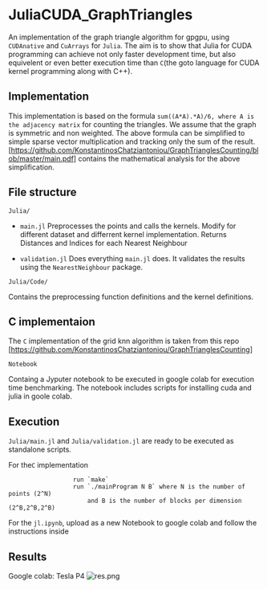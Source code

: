 # JuliaCUDA_GraphTriangles

An implementation of the graph triangle algorithm for gpgpu, using `CUDAnative` and `CuArrays` for `Julia`.
The aim is to show that Julia for CUDA programming  can achieve not only faster development time, but also equivelent or even
better execution time than `C`(the goto language for CUDA kernel programming along with C++).

## Implementation
This implementation is based on the formula `sum((A*A).*A)/6, where A is the adjacency matrix` for counting the triangles.
We assume that the graph is symmetric and non weighted.
The above formula can be simplified to simple sparse vector multiplication and tracking only the sum of the result.
[https://github.com/KonstantinosChatziantoniou/GraphTrianglesCounting/blob/master/main.pdf] contains the mathematical analysis for the above simplification.



## File structure

```Julia/```

+ `main.jl` Preprocesses the points and calls the kernels. Modify for different dataset and differrent kernel implementation. 
Returns Distances and Indices for each Nearest Neighbour

+ `validation.jl` Does everything `main.jl` does. It validates the results using the `NearestNeighbour` package.

```Julia/Code/```

Contains the preprocessing function definitions and the kernel definitions.


## C implementaion

The `C` implementation of the grid knn algorithm is taken from this repo [https://github.com/KonstantinosChatziantoniou/GraphTrianglesCounting]


```Notebook```

Containg a Jyputer notebook to be executed in google colab for execution time benchmarking. The notebook includes scripts for 
installing cuda and julia in goole colab.


## Execution

`Julia/main.jl` and `Julia/validation.jl` are ready to be executed as standalone scripts.

For the`C` implementation

                      run `make`
                      run `./mainProgram N B` where N is the number of points (2^N) 
                          and B is the number of blocks per dimension (2^B,2^B,2^B)

For the `jl.ipynb`, upload as a new Notebook to google colab and follow the instructions inside

## Results
Google colab: Tesla P4
![res.png](https://raw.githubusercontent.com/KonstantinosChatziantoniou/JuliaCUDA_GridKNN/master/res.png)
